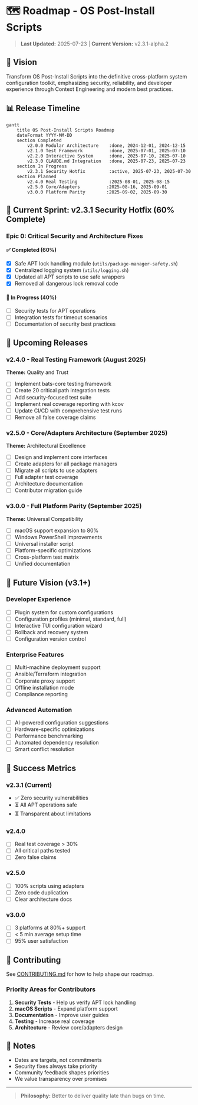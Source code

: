 # 🗺️ Roadmap - OS Post-Install Scripts

> **Last Updated:** 2025-07-23 | **Current Version:** v2.3.1-alpha.2

## 🎯 Vision

Transform OS Post-Install Scripts into the definitive cross-platform system configuration toolkit, emphasizing security, reliability, and developer experience through Context Engineering and modern best practices.

## 📊 Release Timeline

```mermaid
gantt
    title OS Post-Install Scripts Roadmap
    dateFormat YYYY-MM-DD
    section Completed
        v2.0.0 Modular Architecture    :done, 2024-12-01, 2024-12-15
        v2.1.0 Test Framework          :done, 2025-07-01, 2025-07-10
        v2.2.0 Interactive System      :done, 2025-07-10, 2025-07-10
        v2.3.0 CLAUDE.md Integration   :done, 2025-07-23, 2025-07-23
    section In Progress
        v2.3.1 Security Hotfix         :active, 2025-07-23, 2025-07-30
    section Planned
        v2.4.0 Real Testing            :2025-08-01, 2025-08-15
        v2.5.0 Core/Adapters          :2025-08-16, 2025-09-01
        v3.0.0 Platform Parity        :2025-09-02, 2025-09-30
```

## 🚨 Current Sprint: v2.3.1 Security Hotfix (60% Complete)

### Epic 0: Critical Security and Architecture Fixes

#### ✅ Completed (60%)
- [x] Safe APT lock handling module (`utils/package-manager-safety.sh`)
- [x] Centralized logging system (`utils/logging.sh`)
- [x] Updated all APT scripts to use safe wrappers
- [x] Removed all dangerous lock removal code

#### 🚧 In Progress (40%)
- [ ] Security tests for APT operations
- [ ] Integration tests for timeout scenarios
- [ ] Documentation of security best practices

## 📅 Upcoming Releases

### v2.4.0 - Real Testing Framework (August 2025)
**Theme:** Quality and Trust

- [ ] Implement bats-core testing framework
- [ ] Create 20 critical path integration tests
- [ ] Add security-focused test suite
- [ ] Implement real coverage reporting with kcov
- [ ] Update CI/CD with comprehensive test runs
- [ ] Remove all false coverage claims

### v2.5.0 - Core/Adapters Architecture (September 2025)
**Theme:** Architectural Excellence

- [ ] Design and implement core interfaces
- [ ] Create adapters for all package managers
- [ ] Migrate all scripts to use adapters
- [ ] Full adapter test coverage
- [ ] Architecture documentation
- [ ] Contributor migration guide

### v3.0.0 - Full Platform Parity (September 2025)
**Theme:** Universal Compatibility

- [ ] macOS support expansion to 80%
- [ ] Windows PowerShell improvements
- [ ] Universal installer script
- [ ] Platform-specific optimizations
- [ ] Cross-platform test matrix
- [ ] Unified documentation

## 🔮 Future Vision (v3.1+)

### Developer Experience
- [ ] Plugin system for custom configurations
- [ ] Configuration profiles (minimal, standard, full)
- [ ] Interactive TUI configuration wizard
- [ ] Rollback and recovery system
- [ ] Configuration version control

### Enterprise Features
- [ ] Multi-machine deployment support
- [ ] Ansible/Terraform integration
- [ ] Corporate proxy support
- [ ] Offline installation mode
- [ ] Compliance reporting

### Advanced Automation
- [ ] AI-powered configuration suggestions
- [ ] Hardware-specific optimizations
- [ ] Performance benchmarking
- [ ] Automated dependency resolution
- [ ] Smart conflict resolution

## 🏁 Success Metrics

### v2.3.1 (Current)
- ✅ Zero security vulnerabilities
- ⏳ All APT operations safe
- ⏳ Transparent about limitations

### v2.4.0
- [ ] Real test coverage > 30%
- [ ] All critical paths tested
- [ ] Zero false claims

### v2.5.0
- [ ] 100% scripts using adapters
- [ ] Zero code duplication
- [ ] Clear architecture docs

### v3.0.0
- [ ] 3 platforms at 80%+ support
- [ ] < 5 min average setup time
- [ ] 95% user satisfaction

## 🤝 Contributing

See [CONTRIBUTING.md](CONTRIBUTING.md) for how to help shape our roadmap.

### Priority Areas for Contributors
1. **Security Tests** - Help us verify APT lock handling
2. **macOS Scripts** - Expand platform support
3. **Documentation** - Improve user guides
4. **Testing** - Increase real coverage
5. **Architecture** - Review core/adapters design

## 📝 Notes

- Dates are targets, not commitments
- Security fixes always take priority
- Community feedback shapes priorities
- We value transparency over promises

---

> **Philosophy:** Better to deliver quality late than bugs on time.